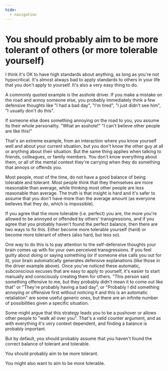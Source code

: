 ```yaml
---
hide:
  - navigation
---
```


# You should probably aim to be more tolerant of others (or more tolerable yourself) 

I think it's OK to have high standards about anything, as long as you're not hypocritical. It's almost always bad to apply standards to others in your life that you don't apply to yourself. It's also a very easy thing to do.

A commonly quoted example is the asshole driver. If you make a mistake on the road and annoy someone else, you probably immediately think a few defensive thoughts like "I had a bad day", "I'm tired", "I just didn't see him", "I usually don't do this". 

If someone else does something annoying on the road to you, you assume its their whole personality. "What an asshole!" "I can't believe other people are like this!"

That's an extreme example, from an interaction where you know yourself well and about your current situation, but you don't know the other guy at all or anything about their situation. But the same thing applies when talking to friends, colleagues, or family members. You don't know everything about them, or all of the mental context they're carrying when they do something that annoys or offends you.

Most people, most of the time, do not have a good balance of being tolerable and tolerant. Most people think that they themselves are more reasonable than average, while thinking most other people are less reasonable than average. The truth is that insight is hard and it's safer to assume that you don't have more than the average amount (as everyone believes that they do, which is impossible).

If you agree that the more tolerable (i.e. perfect) you are, the more you're allowed to be annoyed or offended by others' transgressions, and if you agree that you probably haven't found the perfect balance, then there are two ways to fix this. Either become more tolerable yourself (hard) or become more tolerant of others (also hard, but less so).

One way to do this is to pay attention to the self-defensive thoughts your brain comes up with for your own perceived transgressions. If you feel guilty about doing or saying something (or if someone else calls you out for it), your brain automatically generates defensive explanations (like those in the driver example above). Once you've noticed these automatic, subconscious excuses that are easy to apply to yourself, it's easier to start manually and consciously creating them for others. "This person said something offensive to me, but they probably didn't mean it to come out like that" or "They're probably having a bad day", or "Probably I did something annoying or offensive first without noticing it and this is an automatic retaliation" are some useful generic ones, but there are an infinite number of possibilities given a specific situation. 

Some might argue that this strategy leads you to be a pushover or allows other people to "walk all over you". That's a valid counter argument, and as with everything it's very context dependent, and finding a balance is probably important. 

But by default, you should probably assume that you haven't found the correct balance of tolerant and tolerable.

You should probably aim to be more tolerant. 

You might also want to aim to be more tolerable. 

